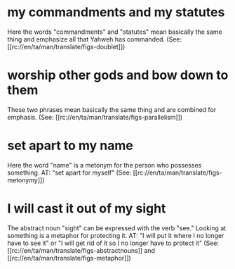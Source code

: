 # my commandments and my statutes

Here the words "commandments" and "statutes" mean basically the same thing and emphasize all that Yahweh has commanded. (See: [[rc://en/ta/man/translate/figs-doublet]])

# worship other gods and bow down to them

These two phrases mean basically the same thing and are combined for emphasis. (See: [[rc://en/ta/man/translate/figs-parallelism]])

# set apart to my name

Here the word "name" is a metonym for the person who possesses something. AT: "set apart for myself" (See: [[rc://en/ta/man/translate/figs-metonymy]])

# I will cast it out of my sight

The abstract noun "sight" can be expressed with the verb "see." Looking at something is a metaphor for protecting it. AT: "I will put it where I no longer have to see it" or "I will get rid of it so I no longer have to protect it" (See: [[rc://en/ta/man/translate/figs-abstractnouns]] and [[rc://en/ta/man/translate/figs-metaphor]])